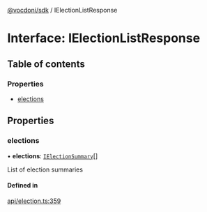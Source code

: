 [@vocdoni/sdk](/sdk) / IElectionListResponse

# Interface: IElectionListResponse

## Table of contents

### Properties

- [elections](IElectionListResponse#elections)

## Properties

### elections

• **elections**: [`IElectionSummary`](IElectionSummary)[]

List of election summaries

#### Defined in

[api/election.ts:359](https://github.com/vocdoni/vocdoni-sdk/blob/ee6390524b82e6ef535da03c0e3bb826e450e622/src/api/election.ts#L359)
